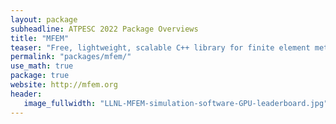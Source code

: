 ```yaml
---
layout: package
subheadline: ATPESC 2022 Package Overviews
title: "MFEM"
teaser: "Free, lightweight, scalable C++ library for finite element methods"
permalink: "packages/mfem/"
use_math: true
package: true
website: http://mfem.org
header:
   image_fullwidth: "LLNL-MFEM-simulation-software-GPU-leaderboard.jpg"
---
```

